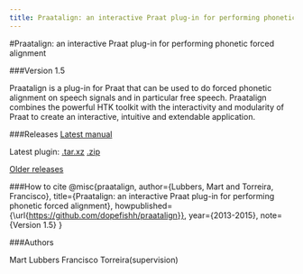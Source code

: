 ```yaml
---
title: Praatalign: an interactive Praat plug-in for performing phonetic forced alignment.
---
```

#Praatalign: an interactive Praat plug-in for performing phonetic forced alignment

###Version 1.5

Praatalign is a plug-in for Praat that can be used to do forced phonetic
alignment on speech signals and in particular free speech. Praatalign combines
the powerful HTK toolkit with the interactivity and modularity of Praat to
create an interactive, intuitive and extendable application.

###Releases
[Latest manual](https://github.com/dopefishh/praatalign2/releases/download/v1.4/book_1.4.pdf)

Latest plugin:
[.tar.xz](https://github.com/dopefishh/praatalign2/releases/download/v1.4/praatalign_1.4.tar.xz)
[.zip](https://github.com/dopefishh/praatalign2/releases/download/v1.4/praatalign_1.4.zip)


[Older releases](https://github.com/dopefishh/praatalign2/releases)

###How to cite
    @misc{praatalign,
    	author={Lubbers, Mart and Torreira, Francisco},
    	title={Praatalign: an interactive Praat plug-in for performing phonetic forced alignment},
    	howpublished={\url{https://github.com/dopefishh/praatalign}},
    	year={2013-2015},
    	note={Version 1.5}
    }

###Authors

Mart Lubbers
Francisco Torreira(supervision)
